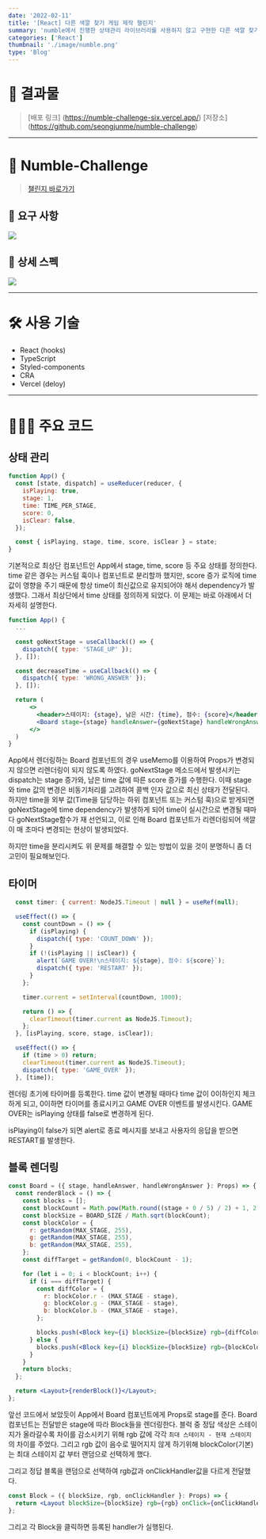 ```yaml
---
date: '2022-02-11'
title: '[React] 다른 색깔 찾기 게임 제작 챌린지'
summary: 'numble에서 진행한 상태관리 라이브러리를 사용하지 않고 구현한 다른 색깔 찾기 게임 챌린지'
categories: ['React']
thumbnail: './image/numble.png'
type: 'Blog'
---
```


# 💎 결과물

> [배포 링크] (https://numble-challenge-six.vercel.app/)
> [저장소] (https://github.com/seongjunme/numble-challenge)

---

# 🏅 Numble-Challenge

> [챌린지 바로가기](https://www.numble.it/45cee9d3-49ad-4f67-9d2a-14607c2eeba7?fbclid=IwAR0SSpuIgY6jsrrDDkS327GS81uMtTIpMYKY0XBVJpUJ2SizvHnzGB_zlm8_aem_ASgeZPycnHtfst22zVLQZWnG3S_aGlAuktYloa9sZMYerAB5psRNPnpiQQNV-R3RKQDBmQU2RJ2bxk7PrY3m_rd4dh-qigKADasbXPeN08QCGX67bsGsCJQ-nawwkmrQF0c)

## 📝 요구 사항

![](https://images.velog.io/images/jun_/post/a1378a60-6bf6-4b66-b618-dc2347d65d77/%E1%84%89%E1%85%B3%E1%84%8F%E1%85%B3%E1%84%85%E1%85%B5%E1%86%AB%E1%84%89%E1%85%A3%E1%86%BA%202022-02-11%20%E1%84%8B%E1%85%A9%E1%84%92%E1%85%AE%207.20.32.png)

## 📝 상세 스펙

![](https://images.velog.io/images/jun_/post/17d1b6ba-171e-4524-be34-dfe745e24011/%E1%84%89%E1%85%B3%E1%84%8F%E1%85%B3%E1%84%85%E1%85%B5%E1%86%AB%E1%84%89%E1%85%A3%E1%86%BA%202022-02-11%20%E1%84%8B%E1%85%A9%E1%84%92%E1%85%AE%207.20.17.png)

---

# 🛠 사용 기술

- React (hooks)
- TypeScript
- Styled-components
- CRA
- Vercel (deloy)

---

# 👨🏻‍💻 주요 코드

## 상태 관리

```javascript
function App() {
  const [state, dispatch] = useReducer(reducer, {
    isPlaying: true,
    stage: 1,
    time: TIME_PER_STAGE,
    score: 0,
    isClear: false,
  });

  const { isPlaying, stage, time, score, isClear } = state;
}
```

기본적으로 최상단 컴포넌트인 App에서 stage, time, score 등 주요 상태를 정의한다.
time 같은 경우는 커스텀 훅이나 컴포넌트로 분리할까 했지만, score 증가 로직에 time 값이 영향을 주기 때문에 항상 time이 최신값으로 유지되어야 해서 dependency가 발생했다. 그래서 최상단에서 time 상태를 정의하게 되었다. 이 문제는 바로 아래에서 더 자세히 설명한다.

```jsx
function App() {
  ...

  const goNextStage = useCallback(() => {
    dispatch({ type: 'STAGE_UP' });
  }, []);

  const decreaseTime = useCallback(() => {
    dispatch({ type: 'WRONG_ANSWER' });
  }, []);

  return (
      <>
        <header>스테이지: {stage}, 남은 시간: {time}, 점수: {score}</header>
        <Board stage={stage} handleAnswer={goNextStage} handleWrongAnswer={decreaseTime} />
      </>
  )
}
```

App에서 렌더링하는 Board 컴포넌트의 경우 useMemo를 이용하여 Props가 변경되지 않으면 리렌더링이 되지 않도록 하였다. goNextStage 메소드에서 발생시키는 dispatch는 stage 증가와, 남은 time 값에 따른 score 증가를 수행한다. 이때 stage와 time 값의 변경은 비동기처리를 고려하여 콜백 인자 값으로 최신 상태가 전달된다. 하지만 time을 외부 값(Time을 담당하는 하위 컴포넌트 또는 커스텀 훅)으로 받게되면 goNextStage에 time dependency가 발생하게 되어 time이 실시간으로 변경될 때마다 goNextStage함수가 재 선언되고, 이로 인해 Board 컴포넌트가 리렌더링되어 색깔이 매 초마다 변경되는 현상이 발생되었다.

하지만 time을 분리시켜도 위 문제를 해결할 수 있는 방법이 있을 것이 분명하니 좀 더 고민이 필요해보인다.

## 타이머

```javascript
  const timer: { current: NodeJS.Timeout | null } = useRef(null);

  useEffect(() => {
    const countDown = () => {
      if (isPlaying) {
        dispatch({ type: 'COUNT_DOWN' });
      }
      if (!(isPlaying || isClear)) {
        alert(`GAME OVER!\n스테이지: ${stage}, 점수: ${score}`);
        dispatch({ type: 'RESTART' });
      }
    };

    timer.current = setInterval(countDown, 1000);

    return () => {
      clearTimeout(timer.current as NodeJS.Timeout);
    };
  }, [isPlaying, score, stage, isClear]);

  useEffect(() => {
    if (time > 0) return;
    clearTimeout(timer.current as NodeJS.Timeout);
    dispatch({ type: 'GAME_OVER' });
  }, [time]);
```

렌더링 초기에 타이머를 등록한다.
time 값이 변경될 때마다 time 값이 0이하인지 체크하게 되고, 0이하면 타이머를 종료시키고 GAME OVER 이벤트를 발생시킨다.
GAME OVER는 isPlaying 상태를 false로 변경하게 된다.

isPlaying이 false가 되면 alert로 종료 메시지를 보내고 사용자의 응답을 받으면 RESTART를 발생한다.

## 블록 렌더링

```jsx
const Board = ({ stage, handleAnswer, handleWrongAnswer }: Props) => {
  const renderBlock = () => {
    const blocks = [];
    const blockCount = Math.pow(Math.round((stage + 0 / 5) / 2) + 1, 2);
    const blockSize = BOARD_SIZE / Math.sqrt(blockCount);
    const blockColor = {
      r: getRandom(MAX_STAGE, 255),
      g: getRandom(MAX_STAGE, 255),
      b: getRandom(MAX_STAGE, 255),
    };
    const diffTarget = getRandom(0, blockCount - 1);

    for (let i = 0; i < blockCount; i++) {
      if (i === diffTarget) {
        const diffColor = {
          r: blockColor.r - (MAX_STAGE - stage),
          g: blockColor.g - (MAX_STAGE - stage),
          b: blockColor.b - (MAX_STAGE - stage),
        };

        blocks.push(<Block key={i} blockSize={blockSize} rgb={diffColor} onClickHandler={handleAnswer} />);
      } else {
        blocks.push(<Block key={i} blockSize={blockSize} rgb={blockColor} onClickHandler={handleWrongAnswer} />);
      }
    }
    return blocks;
  };

  return <Layout>{renderBlock()}</Layout>;
};
```

앞선 코드에서 보았듯이 App에서 Board 컴포넌트에게 Props로 stage를 준다.
Board 컴포넌트는 전달받은 stage에 따라 Block들을 렌더링한다.
블럭 중 정답 색상은 스테이지가 올라갈수록 차이를 감소시키기 위해 rgb 값에 각각
`최대 스테이지 - 현재 스테이지` 의 차이를 주었다.
그리고 rgb 값이 음수로 떨어지지 않게 하기위해 blockColor(기본)는 최대 스테이지 값 부터 랜덤으로 선택하게 했다.

그리고 정답 블록을 랜덤으로 선택하여 rgb값과 onClickHandler값을 다르게 전달했다.

```jsx
const Block = ({ blockSize, rgb, onClickHandler }: Props) => {
  return <Layout blockSize={blockSize} rgb={rgb} onClick={onClickHandler} />;
};
```

그리고 각 Block을 클릭하면 등록된 handler가 실행된다.
